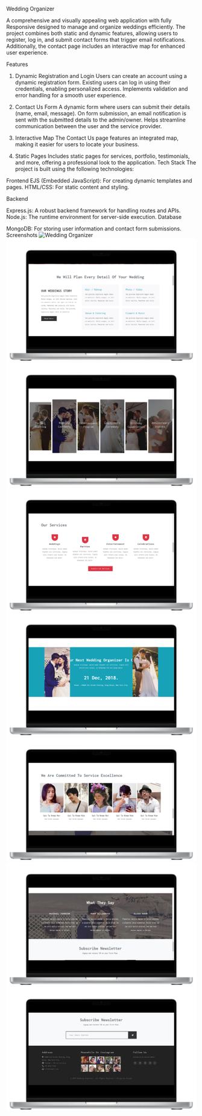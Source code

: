 Wedding Organizer

A comprehensive and visually appealing web application with fully Responsive designed to manage and organize weddings efficiently. The project combines both static and dynamic features, allowing users to register, log in, and submit contact forms that trigger email notifications. Additionally, the contact page includes an interactive map for enhanced user experience.

Features
1. Dynamic Registration and Login
Users can create an account using a dynamic registration form.
Existing users can log in using their credentials, enabling personalized access.
Implements validation and error handling for a smooth user experience.

3. Contact Us Form
A dynamic form where users can submit their details (name, email, message).
On form submission, an email notification is sent with the submitted details to the admin/owner.
Helps streamline communication between the user and the service provider.

5. Interactive Map
The Contact Us page features an integrated map, making it easier for users to locate your business.

7. Static Pages
Includes static pages for services, portfolio, testimonials, and more, offering a professional look to the application.
Tech Stack
The project is built using the following technologies:

Frontend
EJS (Embedded JavaScript): For creating dynamic templates and pages.
HTML/CSS: For static content and styling.

Backend

Express.js: A robust backend framework for handling routes and APIs.
Node.js: The runtime environment for server-side execution.
Database

MongoDB: For storing user information and contact form submissions.
Screenshots
![Wedding Organizer](https://github.com/DeepakDev705/Wedding-Organizer/blob/152251a2573a4b022d05605e571ff9bb6d7a3f07/screenshot%20(16)-front.png)
![Wedding Organizer](https://github.com/DeepakDev705/Wedding-Organizer/blob/152251a2573a4b022d05605e571ff9bb6d7a3f07/screenshot%20(17)-front.png)
![Wedding Organizer](https://github.com/DeepakDev705/Wedding-Organizer/blob/152251a2573a4b022d05605e571ff9bb6d7a3f07/screenshot%20(18)-front.png)
![Wedding Organizer](https://github.com/DeepakDev705/Wedding-Organizer/blob/152251a2573a4b022d05605e571ff9bb6d7a3f07/screenshot%20(19)-front.png)
![Wedding Organizer](https://github.com/DeepakDev705/Wedding-Organizer/blob/152251a2573a4b022d05605e571ff9bb6d7a3f07/screenshot%20(20)-front.png)
![Wedding Organizer](https://github.com/DeepakDev705/Wedding-Organizer/blob/152251a2573a4b022d05605e571ff9bb6d7a3f07/screenshot%20(21)-front.png)
![Wedding Organizer](https://github.com/DeepakDev705/Wedding-Organizer/blob/152251a2573a4b022d05605e571ff9bb6d7a3f07/screenshot%20(22)-front.png)
![Wedding Organizer](https://github.com/DeepakDev705/Wedding-Organizer/blob/152251a2573a4b022d05605e571ff9bb6d7a3f07/screenshot%20(23)-front.png)

